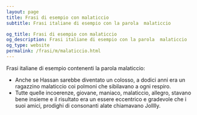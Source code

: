 ```yaml
---
layout: page
title: Frasi di esempio con malaticcio 
subtitle: Frasi italiane di esempio con la parola  malaticcio

og_title: Frasi di esempio con malaticcio 
og_description: Frasi italiane di esempio con la parola  malaticcio
og_type: website
permalink: /frasi/m/malaticcio.html
---
```


Frasi italiane di esempio contenenti la parola malaticcio:


- Anche se Hassan sarebbe diventato un colosso, a dodici anni era un ragazzino malaticcio coi polmoni che sibilavano a ogni respiro.
- Tutte quelle incoerenze, giovane, maniaco, malaticcio, allegro, stavano bene insieme e il risultato era un essere eccentrico e gradevole che i suoi amici, prodighi di consonanti alate chiamavano Jolllly.
